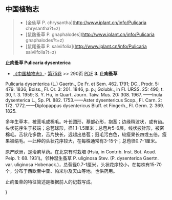 
## 中国植物志

> * [金仙草  P.  chrysantha](http://www.iplant.cn/info/Pulicaria chrysantha?t=z)
> * [鼠麴蚤草  P.  gnaphalodes](http://www.iplant.cn/info/Pulicaria gnaphalodes?t=z)
> * [鼠尾蚤草  P.  salviifolia](http://www.iplant.cn/info/Pulicaria salviifolia?t=z)


**止痢蚤草 Pulicaria dysenterica**

* [《中国植物志》](http://www.iplant.cn/frps)- [第75卷](http://www.iplant.cn/frps/vol/75) >> 290页 [PDF](http://www.iplant.cn/frps/pdf/75/290.PDF)
**3. 止痢蚤草**

Pulicaria dysenterica (L.) Gaertn., De Fr. et Sem. 462. 1791; DC., Prodr. 5: 479. 1836; Boiss., Fl. Or. 3: 201. 1846, p. p.; Golubk., in Fl. URSS. 25: 490, t. 30, f. 3. 1959; S. Y. Hu, in Quart. Journ. Taiw. Mus. 20: 308. 1967. ——Inula dysenterica L., Sp. Pl. 882. 1753.——Aster dysentericus Scop., Fl. Carn. 2: 172. 1772.——Diplopappus dysentericus Bluff. et Fingerh., Fl. Germ. 2: 369. 1825.

多年生草本，被茸毛或棉毛。叶长圆形，基部心形，抱茎；边缘稍波状，或有齿。头状花序生于枝端；总苞球形，径1.1-1.5厘米；总苞片5-6层，线状披针形，被密棉毛。舌状花多数，舌片狭长，远超出总苞；冠毛污白色，较瘦果长四或五倍。瘦果被绢毛。—此种的头状花序较大，在每株通常有3-15个；总苞径0.7-1厘米。

原产欧洲，是治痢草药。在北京有时栽培 (Hsia, in Contrib. Inst. Bot. Acad. Peip. 1: 68. 1931)。邻种湿生蚤草 P. uliginosa Stev. (P. dysenterica Gaertn. var. uliginosa Hobenack.)，总苞径0.7-1厘米，头状花序较小，在每株有15-70个，分布于西欧至中亚、帕米尔及天山等地。也供药用。

止痢蚤草的特征简述是根据前人的记载写成。



}